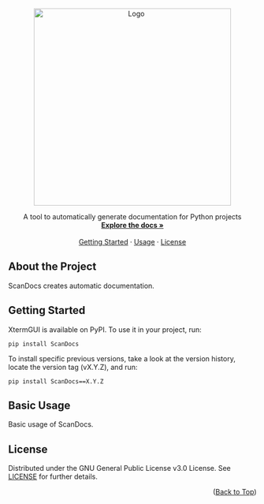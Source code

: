 <a id="readme-top"></a> 



<!-- PROJECT SUMMARY -->
<br />
<div align="center">
  <img src="https://github.com/Kieran-Lock/ScanDocs" alt="Logo" width="400px">
  <br />
  <p align="center">
    A tool to automatically generate documentation for Python projects
    <br />
    <a href="https://github.com/Kieran-Lock/ScanDocs"><strong>Explore the docs »</strong></a>
    <br />
    <br />
    <a href="#about-the-project">Getting Started</a>
    ·
    <a href="#basic-usage">Usage</a>
    ·
    <a href="https://github.com/Kieran-Lock/ScanDocs/blob/main/LICENSE">License</a>
  </p>
</div>



<!-- ABOUT THE PROJECT -->
## About the Project

ScanDocs creates automatic documentation.



<!-- GETTING STARTED -->
## Getting Started

XtermGUI is available on PyPI. To use it in your project, run:

```
pip install ScanDocs
```

To install specific previous versions, take a look at the version history, locate the version tag (vX.Y.Z), and run:

```
pip install ScanDocs==X.Y.Z
```



<!-- BASIC USAGE EXAMPLES -->
## Basic Usage

Basic usage of ScanDocs.



<!-- LICENSE -->
## License

Distributed under the GNU General Public License v3.0 License. See [LICENSE](https://github.com/Kieran-Lock/ScanDocs/blob/main/LICENSE) for further details.

<p align="right">(<a href="#readme-top">Back to Top</a>)</p>

